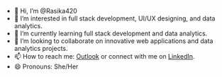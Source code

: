 - 👋 Hi, I’m @Rasika420
- 👀 I’m interested in full stack development, UI/UX designing, and data analytics.
- 🌱 I’m currently learning full stack development and data analytics.
- 💞️ I’m looking to collaborate on innovative web applications and data analytics projects.
- 📫 How to reach me: [Outlook](rasikakp20@outlook.com) or connect with me on [LinkedIn](https://www.linkedin.com/in/rasika-ramesh-029a35270).
- 😄 Pronouns: She/Her

<!---
Rasika420/Rasika420 is a ✨ special ✨ repository because its `README.md` (this file) appears on your GitHub profile.
You can click the Preview link to take a look at your changes.
--->
